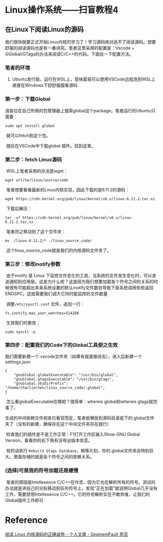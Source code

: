 # Linux操作系统——扫盲教程4

## 在Linux下阅读Linux的源码

​	我们很快就要正式开始Linux内核的学习了！学习源码绝对逃不了阅读源码。想要舒服的阅读源码也是有一番讲究。笔者这里采用的配置是：Vscode + GGlobal/GTags的办法来阅读C/C++的代码。下面给一下配置方法。

### 笔者的环境

1. Ubuntu发行版，运行在WSL上，意味着我可以使用VSCode远程连到WSL上直接在Windows下舒舒服服看源码

### 第一步：下载Global

​	请各位在自己所用的包管理器上搜索global这个package。笔者运行的Ubuntu只需要：

```
sudo apt install global
```

​	就可以fetch到这个包。

​	随后在VSCode中下载global 插件。现到这里。

### 第二步：fetch Linux源码

​	WSL上笔者采用的办法是wget：

```
wget url/to/linux/source/code
```

​	笔者想要看看最新的Linux内核实现，因此下载的是6.11.2的源码：

```
wget https://cdn.kernel.org/pub/linux/kernel/v6.x/linux-6.11.2.tar.xz
```

​	下载后解压：

```
tar -xf https://cdn.kernel.org/pub/linux/kernel/v6.x/linux-6.11.2.tar.xz
```

​	笔者将之移动到了这个文件夹：

```
mv ./linux-6.11.2/* ./linux_source_code/
```

​	这个linux_source_code就是我们的内核源码文件夹了。

### 第三步：修改inotify参数

​	由于inotify 是 Linux 下监控文件变化的工具，当系统的文件发生变化时，可以发送通知到应用层。这是为什么呢？这是因为我们想要加载各个符号之间的关系的时候很有可能超出本来系统设置的默认inotify文件数目导致下层系统调用失败返回ENOSPC。这就需要我们调大它同时能监控的文件数量

​	调整`/etc/sysctl.conf` 文件，追加一行：

```
fs.inotify.max_user_watches=524288
```

​	生效我们的更改：

```
sudo sysctl -p
```

### 第四步：配置我们的Code下的Global工具使之生效

​	我们需要新建一个.vscode文件夹（如果有就直接进去），进入后新建一个settings.json

```
{
	"gnuGlobal.globalExecutable": "/usr/bin/global",
    "gnuGlobal.gtagsExecutable": "/usr/bin/gtags",
    "gnuGlobal.objDirPrefix": "/home/charliechen/linux_source_code/.global",
}
```

​	怎么看globalExecutable在哪呢？很简单：whereis global和whereis gtags就完事了。

​	生成的中间依赖文件视各位看官而定，笔者偷懒放到源码目录底下的.global文件夹了（没有的新建，确保存在这个中间文件夹存在就行）

​	检查我们的插件是不是工作正常：F1打开工作区输入Show GNU Global Version，看看你的右下角有没有出版本信息。

​	有的话执行 `Rebuild Gtags Database`，稍等片刻，你的.global文件夹会特别巨大。里面存储的就是各个符号之间的依赖关系。

### (选择)可是我的符号加载还是缓慢

​	笔者的原因是Intellesence C/C++在作祟，因为它也在解析所有的符号。测试的办法就是讲自己的光标移动到任何符号上，发现“正在加载”就说明Global几乎没有工作，需要禁用Intellesence C/C++。它的符号解析实在不敢恭维，让我们的Global插件工作即可



# Reference

[阅读 Linux 内核源码的正确姿势 - 个人文章 - SegmentFault 思否](https://segmentfault.com/a/1190000039302294)
